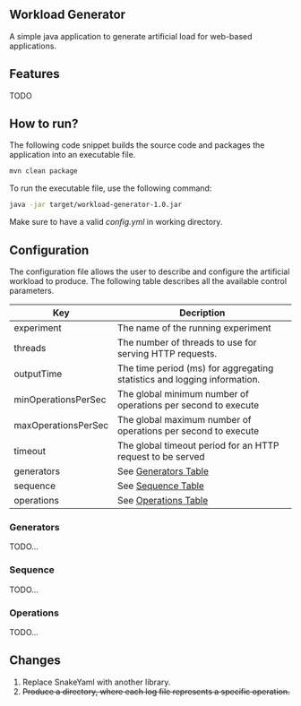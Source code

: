 ## Workload Generator
A simple java application to generate artificial load for web-based applications.
## Features
TODO

## How to run?
The following code snippet builds the source code and packages the application into
an executable file.
```bash
mvn clean package
```
To run the executable file, use the following command:
```bash
java -jar target/workload-generator-1.0.jar
```
Make sure to have a valid *config.yml* in working directory.

## Configuration

The configuration file allows the user to describe and configure the artificial
workload to produce. The following table describes all the available control parameters.

|Key| Decription|
|---|-----------|
|experiment| The name of the running experiment|
|threads| The number of  threads to use for serving HTTP requests.|
|outputTime| The time period (ms) for aggregating statistics and logging information.|
|minOperationsPerSec| The global minimum number of operations per second to execute |
|maxOperationsPerSec| The global maximum number of operations per second to execute |
|timeout| The global timeout period for an HTTP request to be served|
|generators| See [Generators Table](#generators)|
|sequence|  See [Sequence Table](#sequence)|
|operations| See [Operations Table](#Operations) |

### Generators
TODO...

### Sequence
TODO...

### Operations
TODO...



## Changes
1. Replace SnakeYaml with another library.
2. ~~Produce a directory, where each log file represents a specific operation.~~
